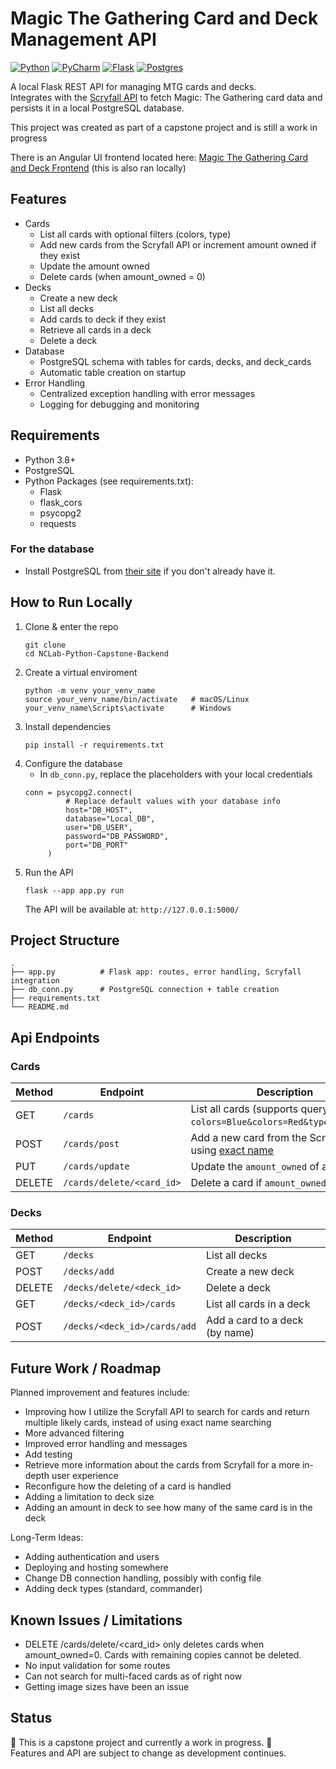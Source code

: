 
# Magic The Gathering Card and Deck Management API
[![Python](https://img.shields.io/badge/Python-3776AB?logo=python&logoColor=fff)](#)
[![PyCharm](https://img.shields.io/badge/PyCharm-000?logo=pycharm&logoColor=fff)](#)
[![Flask](https://img.shields.io/badge/Flask-000?logo=flask&logoColor=fff)](#)
[![Postgres](https://img.shields.io/badge/Postgres-%23316192.svg?logo=postgresql&logoColor=white)](#)

A local Flask REST API for managing MTG cards and decks.   
Integrates with the [Scryfall API](https://scryfall.com/docs/api) to fetch Magic: The Gathering card data and persists it in a local PostgreSQL database.  

This project was created as part of a capstone project and is still a work in progress

There is an Angular UI frontend located here: [Magic The Gathering Card and Deck Frontend](https://github.com/EricBrown589/NCLab-Python-Capstone-Frontend) (this is also ran locally)


## Features

* Cards
    * List all cards with optional filters (colors, type)
    * Add new cards from the Scryfall API or increment amount owned if they exist
    * Update the amount owned
    * Delete cards (when amount_owned = 0)
* Decks
    * Create a new deck
    * List all decks
    * Add cards to deck if they exist
    * Retrieve all cards in a deck
    * Delete a deck
* Database
    * PostgreSQL schema with tables for cards, decks, and deck_cards
    * Automatic table creation on startup
* Error Handling
    * Centralized exception handling with error messages
    * Logging for debugging and monitoring



## Requirements
* Python 3.8+
* PostgreSQL
* Python Packages (see requirements.txt):
    * Flask
    * flask_cors
    * psycopg2
    * requests

### For the database
* Install PostgreSQL from [their site](https://www.postgresql.org/download/) if you don't already have it.

## How to Run Locally

1. Clone & enter the repo
   ```
   git clone
   cd NCLab-Python-Capstone-Backend
   ```
2. Create a virtual enviroment
   ```
   python -m venv your_venv_name
   source your_venv_name/bin/activate   # macOS/Linux
   your_venv_name\Scripts\activate      # Windows
   ```
3. Install dependencies
   ```
   pip install -r requirements.txt
   ```
4. Configure the database
   * In ```db_conn.py```, replace the placeholders with your local credentials 
   ```
   conn = psycopg2.connect(
            # Replace default values with your database info
            host="DB_HOST",
            database="Local_DB",
            user="DB_USER",
            password="DB_PASSWORD",
            port="DB_PORT"
        )
   ```
5. Run the API
   ```
   flask --app app.py run
   ```
   The API will be available at: ```http://127.0.0.1:5000/```

## Project Structure

```
.
├── app.py          # Flask app: routes, error handling, Scryfall integration
├── db_conn.py      # PostgreSQL connection + table creation
├── requirements.txt
└── README.md
```

##  Api Endpoints

### Cards
| Method | Endpoint                  | Description                                                                 |
|--------|---------------------------|-----------------------------------------------------------------------------|
| GET    | `/cards`                  | List all cards (supports query params: `?colors=Blue&colors=Red&type=Creature`) |
| POST   | `/cards/post`             | Add a new card from the Scryfall API using [exact name](https://scryfall.com/docs/api/cards/named) |
| PUT    | `/cards/update`           | Update the `amount_owned` of a card                                         |
| DELETE | `/cards/delete/<card_id>` | Delete a card if `amount_owned = 0`                                         |

### Decks
| Method | Endpoint                          | Description                              |
|--------|-----------------------------------|------------------------------------------|
| GET    | `/decks`                          | List all decks                           |
| POST   | `/decks/add`                      | Create a new deck                        |
| DELETE | `/decks/delete/<deck_id>`         | Delete a deck                            |
| GET    | `/decks/<deck_id>/cards`          | List all cards in a deck                 |
| POST   | `/decks/<deck_id>/cards/add`      | Add a card to a deck (by name)           |

## Future Work / Roadmap
Planned improvement and features include:

* Improving how I utilize the Scryfall API to search for cards and return multiple likely cards, instead of using exact name searching
* More advanced filtering
* Improved error handling and messages
* Add testing
* Retrieve more information about the cards from Scryfall for a more in-depth user experience
* Reconfigure how the deleting of a card is handled
* Adding a limitation to deck size
* Adding an amount in deck to see how many of the same card is in the deck

Long-Term Ideas:

* Adding authentication and users
* Deploying and hosting somewhere
* Change DB connection handling, possibly with config file
* Adding deck types (standard, commander)

## Known Issues / Limitations
* DELETE /cards/delete/<card_id> only deletes cards when amount_owned=0. Cards with remaining copies cannot be deleted.
* No input validation for some routes
* Can not search for multi-faced cards as of right now
* Getting image sizes have been an issue

## Status

🚧 This is a capstone project and currently a work in progress. 🚧  
Features and API are subject to change as development continues.


